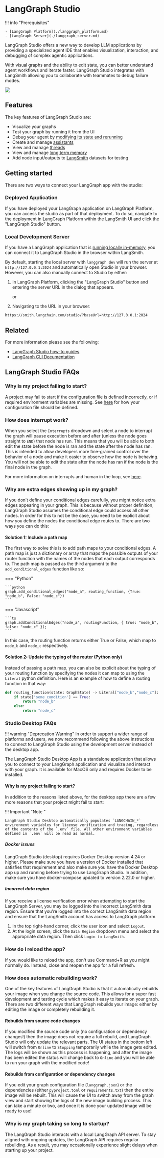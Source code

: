# LangGraph Studio

!!! info "Prerequisites"

    - [LangGraph Platform](./langgraph_platform.md)
    - [LangGraph Server](./langgraph_server.md)

LangGraph Studio offers a new way to develop LLM applications by providing a specialized agent IDE that enables visualization, interaction, and debugging of complex agentic applications.

With visual graphs and the ability to edit state, you can better understand agent workflows and iterate faster. LangGraph Studio integrates with LangSmith allowing you to collaborate with teammates to debug failure modes.

![](img/lg_studio.png)

## Features

The key features of LangGraph Studio are:

- Visualize your graphs
- Test your graph by running it from the UI
- Debug your agent by [modifying its state and rerunning](human_in_the_loop.md)
- Create and manage [assistants](assistants.md)
- View and manage [threads](persistence.md#threads)
- View and manage [long term memory](memory.md)
- Add node input/outputs to [LangSmith](https://smith.langchain.com/) datasets for testing

## Getting started

There are two ways to connect your LangGraph app with the studio:

### Deployed Application

If you have deployed your LangGraph application on LangGraph Platform, you can access the studio as part of that deployment. To do so, navigate to the deployment in LangGraph Platform within the LangSmith UI and click the "LangGraph Studio" button.

### Local Development Server

If you have a LangGraph application that is [running locally in-memory](../tutorials/langgraph-platform/local-server.md), you can connect it to LangGraph Studio in the browser within LangSmith.

By default, starting the local server with `langgraph dev` will run the server at `http://127.0.0.1:2024` and automatically open Studio in your browser. However, you can also manually connect to Studio by either:

1. In LangGraph Platform, clicking the "LangGraph Studio" button and entering the server URL in the dialog that appears.

   or

2. Navigating to the URL in your browser:

```
https://smith.langchain.com/studio/?baseUrl=http://127.0.0.1:2024
```

## Related

For more information please see the following:

- [LangGraph Studio how-to guides](../how-tos/index.md#langgraph-studio)
- [LangGraph CLI Documentation](../cloud/reference/cli.md)

## LangGraph Studio FAQs

### Why is my project failing to start?

A project may fail to start if the configuration file is defined incorrectly, or if required environment variables are missing. See [here](../cloud/reference/cli.md#configuration-file) for how your configuration file should be defined.

### How does interrupt work?

When you select the `Interrupts` dropdown and select a node to interrupt the graph will pause execution before and after (unless the node goes straight to `END`) that node has run. This means that you will be able to both edit the state before the node is ran and the state after the node has ran. This is intended to allow developers more fine-grained control over the behavior of a node and make it easier to observe how the node is behaving. You will not be able to edit the state after the node has ran if the node is the final node in the graph.

For more information on interrupts and human in the loop, see [here](./human_in_the_loop.md).

### Why are extra edges showing up in my graph?

If you don't define your conditional edges carefully, you might notice extra edges appearing in your graph. This is because without proper definition, LangGraph Studio assumes the conditional edge could access all other nodes. In order for this to not be the case, you need to be explicit about how you define the nodes the conditional edge routes to. There are two ways you can do this:

#### Solution 1: Include a path map

The first way to solve this is to add path maps to your conditional edges. A path map is just a dictionary or array that maps the possible outputs of your router function with the names of the nodes that each output corresponds to. The path map is passed as the third argument to the `add_conditional_edges` function like so:

=== "Python"

    ```python
    graph.add_conditional_edges("node_a", routing_function, {True: "node_b", False: "node_c"})
    ```

=== "Javascript"

    ```ts
    graph.addConditionalEdges("node_a", routingFunction, { true: "node_b", false: "node_c" });
    ```

In this case, the routing function returns either True or False, which map to `node_b` and `node_c` respectively.

#### Solution 2: Update the typing of the router (Python only)

Instead of passing a path map, you can also be explicit about the typing of your routing function by specifying the nodes it can map to using the `Literal` python definition. Here is an example of how to define a routing function in that way:

```python
def routing_function(state: GraphState) -> Literal["node_b","node_c"]:
    if state['some_condition'] == True:
        return "node_b"
    else:
        return "node_c"
```

### Studio Desktop FAQs

!!! warning "Deprecation Warning"
In order to support a wider range of platforms and users, we now recommend following the above instructions to connect to LangGraph Studio using the development server instead of the desktop app.

The LangGraph Studio Desktop App is a standalone application that allows you to connect to your LangGraph application and visualize and interact with your graph. It is available for MacOS only and requires Docker to be installed.

#### Why is my project failing to start?

In addition to the reasons listed above, for the desktop app there are a few more reasons that your project might fail to start:

!!! Important "Note "

    LangGraph Studio Desktop automatically populates `LANGCHAIN_*` environment variables for license verification and tracing, regardless of the contents of the `.env` file. All other environment variables defined in `.env` will be read as normal.

##### Docker issues

LangGraph Studio (desktop) requires Docker Desktop version 4.24 or higher. Please make sure you have a version of Docker installed that satisfies that requirement and also make sure you have the Docker Desktop app up and running before trying to use LangGraph Studio. In addition, make sure you have docker-compose updated to version 2.22.0 or higher.

##### Incorrect data region

If you receive a license verification error when attempting to start the LangGraph Server, you may be logged into the incorrect LangSmith data region. Ensure that you're logged into the correct LangSmith data region and ensure that the LangSmith account has access to LangGraph platform.

1. In the top right-hand corner, click the user icon and select `Logout`.
1. At the login screen, click the `Data Region` dropdown menu and select the appropriate data region. Then click `Login to LangSmith`.

### How do I reload the app?

If you would like to reload the app, don't use Command+R as you might normally do. Instead, close and reopen the app for a full refresh.

### How does automatic rebuilding work?

One of the key features of LangGraph Studio is that it automatically rebuilds your image when you change the source code. This allows for a super fast development and testing cycle which makes it easy to iterate on your graph. There are two different ways that LangGraph rebuilds your image: either by editing the image or completely rebuilding it.

#### Rebuilds from source code changes

If you modified the source code only (no configuration or dependency changes!) then the image does not require a full rebuild, and LangGraph Studio will only update the relevant parts. The UI status in the bottom left will switch from `Online` to `Stopping` temporarily while the image gets edited. The logs will be shown as this process is happening, and after the image has been edited the status will change back to `Online` and you will be able to run your graph with the modified code!

#### Rebuilds from configuration or dependency changes

If you edit your graph configuration file (`langgraph.json`) or the dependencies (either `pyproject.toml` or `requirements.txt`) then the entire image will be rebuilt. This will cause the UI to switch away from the graph view and start showing the logs of the new image building process. This can take a minute or two, and once it is done your updated image will be ready to use!

### Why is my graph taking so long to startup?

The LangGraph Studio interacts with a local LangGraph API server. To stay aligned with ongoing updates, the LangGraph API requires regular rebuilding. As a result, you may occasionally experience slight delays when starting up your project.
